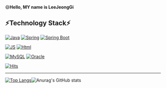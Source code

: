 <!--
**LeeJeongGi/LeeJeongGi** is a ✨ _special_ ✨ repository because its `README.md` (this file) appears on your GitHub profile.

Here are some ideas to get you started:

- 🔭 I’m currently working on ...
- 🌱 I’m currently learning ...
- 👯 I’m looking to collaborate on ...
- 🤔 I’m looking for help with ...
- 💬 Ask me about ...
- 📫 How to reach me: ...
- 😄 Pronouns: ...
- ⚡ Fun fact: ...
-->


😄**Hello, MY name is LeeJeongGi**

⚡**Technology Stack**⚡
---

[![Java](https://img.shields.io/badge/Java-007396?style=flat-square&logo=Java&logoColor=black)](AlgoritymStudy) [![Spring](https://img.shields.io/badge/Spring-6DB33F?style=flat-square&logo=Spring&logoColor=black)](github.com/LeeJeongGi/core-spring) [![Spring Boot](https://img.shields.io/badge/Spring-6DB33F?style=flat-square&logo=SpringBoot&logoColor=black)](github.com/LeeJeongGi/core-spring)

[![JS](https://img.shields.io/badge/JavaScript-F7DF1E?style=flat-square&logo=JavaScript&logoColor=black)](github.com/LeeJeongGi/TODO-List) [![Html](https://img.shields.io/badge/HTML5-E34F26?style=flat-square&logo=HTML5&logoColor=black)](github.com/LeeJeongGi/TODO-List)

[![MySQL](https://img.shields.io/badge/MySQL-4479A1?style=flat-square&logo=MySQL&logoColor=black)](github.com/LeeJeongGi/TODO-List) [![Oracle](https://img.shields.io/badge/Oracle-F80000?style=flat-square&logo=Oracle&logoColor=black)](github.com/LeeJeongGi/TODO-List)

[![Hits](https://hits.seeyoufarm.com/api/count/incr/badge.svg?url=https%3A%2F%2Fgithub.com%2FLeeJeongGi&count_bg=%2379C83D&title_bg=%23555555&icon=probot.svg&icon_color=%23E7E7E7&title=hits&edge_flat=false)](https://hits.seeyoufarm.com)

---
[![Top Langs](https://github-readme-stats.vercel.app/api/top-langs/?username=LeeJeongGi&layout=compact&theme=radical&langs_count=5)](https://github.com/anuraghazra/github-readme-stats)![Anurag's GitHub stats](https://github-readme-stats.vercel.app/api?username=LeeJeongGi&show_icons=true&theme=radical)
 

